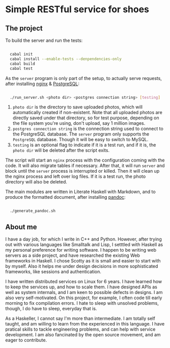 # Simple RESTful service for shoes

## The project

To build the server and run the tests:

```bash

  cabal init
  cabal install --enable-tests --denpendencies-only
  cabal build
  cabal test
```

As the `server` program is only part of the setup, to actually serve requests,
after installing [nginx](http://nginx.org/) &
[PostgreSQL](http://www.postgresql.org/):

```bash

  ./run_server.sh <photo dir> <postgres connection string> [testing]
```

1. `photo dir` is the directory to save uploaded photos, which will automatically
created if non-existent. Note that all uploaded photos are directly saved under
that directory, so for test purpose, depending on the file system you're using,
don't upload, say 1 million images.
1. `postgres connection string` is the connection string used to connect to the
PostgreSQL database. The `server` program only supports the `PostgreSQL`
database. Though it will be easy to switch to MySQL.
1. `testing` is an optional flag to indicate if it is a test run, and if it is,
the `photo dir` will be deleted after the script exits.

The script will start an `nginx` process with the configuration coming with the
code. It will also migrate tables if necessary. After that, it will run `server`
and block until the `server` process is interrupted or killed. Then it will clean
up the nginx process and left over log files. If it is a test run, the photo
directory will also be deleted.

The main modules are written in Literate Haskell with Markdown, and to
produce the formatted document, after installing
[pandoc](http://johnmacfarlane.net/pandoc/):

```bash

  ./generate_pandoc.sh
```

## About me

I have a day job, for which I write in C++ and Python. However, after trying out
with various languages like Smalltalk and Lisp, I setttled with Haskell as my
personal preference for writing software. I happen to be writing web servers as
a side project, and have researched the existing Web frameworks in Haskell. I
chose Scotty as it is small and easier to start with by myself. Also it helps
me under design decisions in more sophisticated frameworks, like sessions and
authentication.

I have written distributed services on Linux for 6 years. I have learned how to
keep the services up, and how to scale them. I have designed APIs as well as
system internals, and I am keen to possible defects in designs. I am also very
self-motivated. On this project, for example, I often code till early morning to
fix compilation errors. I hate to sleep with unsolved problems, though, I do have
to sleep, everyday that is.

As a Haskeller, I cannot say I'm more than intermediate. I am totally self
taught, and am willing to learn from the experienced in this language. I have
pratical skills to tackle engineering problems, and can help with service
development. I am also fancinated by the open source movement, and am eager to
contribute.
